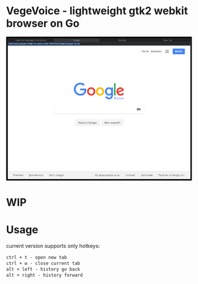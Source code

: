 # VegeVoice - lightweight gtk2 webkit browser on Go

![vegevoice](vegevoice.png)

# WIP

# Usage

current version supports only hotkeys:

	ctrl + t - open new tab
	ctrl + w - close current tab
	alt + left - history go back
	alt + right - history forward

